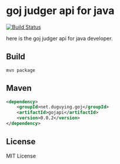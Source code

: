 # goj judger api for java

[![Build Status](https://travis-ci.org/gojudge/gojapi-java.svg)](https://travis-ci.org/gojudge/gojapi-java)

here is the goj judger api for java developer.

## Build

```shell
mvn package
```

## Maven

```xml
<dependency>
    <groupId>net.duguying.goj</groupId>
    <artifactId>gojapi</artifactId>
    <version>0.0.2</version>
</dependency>
```

## License

MIT License

